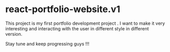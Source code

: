 # react-portfolio-website.v1
This project is my first portfolio development project . I want to make it very interesting and interacting with the user in different style in different version.

Stay tune and keep progressing guys !!!
